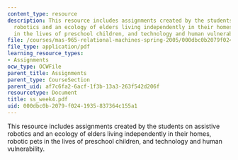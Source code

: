```yaml
---
content_type: resource
description: This resource includes assignments created by the students on assistive
  robotics and an ecology of elders living independently in their homes, robotic pets
  in the lives of preschool children, and technology and human vulnerability.
file: /courses/mas-965-relational-machines-spring-2005/000dbc0b2079f0241935837364c155a1_ss_week4.pdf
file_type: application/pdf
learning_resource_types:
- Assignments
ocw_type: OCWFile
parent_title: Assignments
parent_type: CourseSection
parent_uid: af7c6fa2-6acf-1f3b-13a3-263f542d206f
resourcetype: Document
title: ss_week4.pdf
uid: 000dbc0b-2079-f024-1935-837364c155a1
---
```

This resource includes assignments created by the students on assistive robotics and an ecology of elders living independently in their homes, robotic pets in the lives of preschool children, and technology and human vulnerability.

